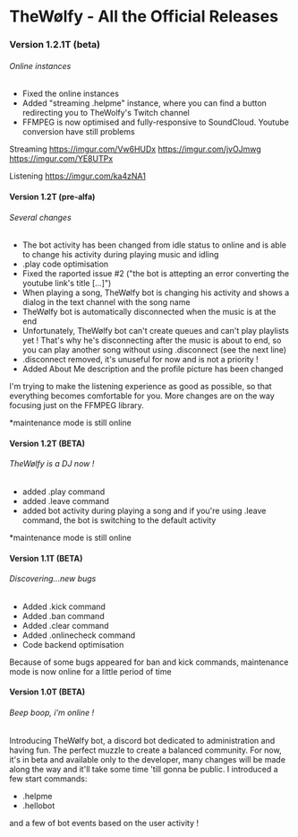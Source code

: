 # TheWølfy - All the Official Releases

### Version 1.2.1T (beta)
###### Online instances
  
  - Fixed the online instances
  - Added "streaming .helpme" instance, where you can find a button redirecting you to TheWolfy's Twitch channel
  - FFMPEG is now optimised and fully-responsive to SoundCloud. Youtube conversion have still problems

  Streaming
  https://imgur.com/Vw6HUDx
  https://imgur.com/jvOJmwg
  https://imgur.com/YE8UTPx

  Listening
  https://imgur.com/ka4zNA1

#### Version 1.2T (pre-alfa)
###### Several changes

  - The bot activity has been changed from idle status to online and is able to change his activity during playing music and idling
  - .play code optimisation
  - Fixed the raported issue #2 ("the bot is attepting an error converting the youtube link's title [...]")
  - When playing a song, TheWølfy bot is changing his activity and shows a dialog in the text channel with the song name
  - TheWølfy bot is automatically disconnected when the music is at the end
  - Unfortunately, TheWølfy bot can't create queues and can't play playlists yet ! That's why he's disconnecting after the music is about to end, so you can play another song without using .disconnect (see the next line)
  - .disconnect removed, it's unuseful for now and is not a priority !
  - Added About Me description and the profile picture has been changed
  
  I'm trying to make the listening experience as good as possible, so that everything becomes comfortable for you. More changes are on the way focusing just on the FFMPEG library.
  
  
  *maintenance mode is still online

#### Version 1.2T (BETA)
###### TheWølfy is a DJ now !

  - added .play command
  - added .leave command
  - added bot activity during playing a song and if you're using .leave command, the bot is switching to the default activity
  

  *maintenance mode is still online
  
#### Version 1.1T (BETA)
###### Discovering...new bugs   

  - Added .kick command
  - Added .ban command
  - Added .clear command
  - Added .onlinecheck command
  - Code backend optimisation 

  Because of some bugs appeared for ban and kick commands, maintenance mode is now online for a little period of time
  
#### Version 1.0T (BETA)
###### Beep boop, i'm online !  

 Introducing TheWølfy bot, a discord bot dedicated to administration and having fun. The perfect muzzle to create a balanced community. For now, it's in beta and available only to the developer, many changes will be made along the way and it'll take some time 'till gonna be public.
 I introduced a few start commands: 
  - .helpme
  - .hellobot

and a few of bot events based on the user activity !



